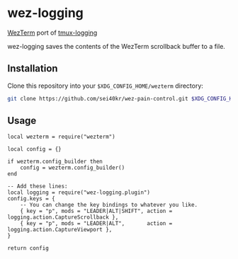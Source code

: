 # wez-logging

[WezTerm](https://wezfurlong.org/wezterm) port of [tmux-logging](https://github.com/tmux-plugins/tmux-logging)

wez-logging saves the contents of the WezTerm scrollback buffer to a file.

## Installation

Clone this repository into your `$XDG_CONFIG_HOME/wezterm` directory:

```sh
git clone https://github.com/sei40kr/wez-pain-control.git $XDG_CONFIG_HOME/wezterm
```

## Usage

```
local wezterm = require("wezterm")

local config = {}

if wezterm.config_builder then
    config = wezterm.config_builder()
end

-- Add these lines:
local logging = require("wez-logging.plugin")
config.keys = {
    -- You can change the key bindings to whatever you like.
    { key = "p", mods = "LEADER|ALT|SHIFT", action = logging.action.CaptureScrollback },
    { key = "p", mods = "LEADER|ALT",       action = logging.action.CaptureViewport },
}

return config
```
